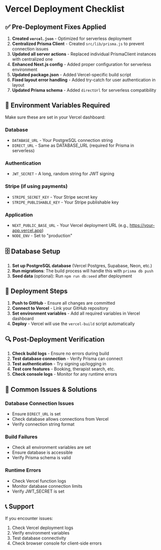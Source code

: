 # Vercel Deployment Checklist

## ✅ Pre-Deployment Fixes Applied

1. **Created `vercel.json`** - Optimized for serverless deployment
2. **Centralized Prisma Client** - Created `src/lib/prisma.js` to prevent connection issues
3. **Updated all server actions** - Replaced individual PrismaClient instances with centralized one
4. **Enhanced Next.js config** - Added proper configuration for serverless environment
5. **Updated package.json** - Added Vercel-specific build script
6. **Fixed layout error handling** - Added try-catch for user authentication in layout
7. **Updated Prisma schema** - Added `directUrl` for serverless compatibility

## 🔧 Environment Variables Required

Make sure these are set in your Vercel dashboard:

### Database
- `DATABASE_URL` - Your PostgreSQL connection string
- `DIRECT_URL` - Same as DATABASE_URL (required for Prisma in serverless)

### Authentication
- `JWT_SECRET` - A long, random string for JWT signing

### Stripe (if using payments)
- `STRIPE_SECRET_KEY` - Your Stripe secret key
- `STRIPE_PUBLISHABLE_KEY` - Your Stripe publishable key

### Application
- `NEXT_PUBLIC_BASE_URL` - Your Vercel deployment URL (e.g., https://your-app.vercel.app)
- `NODE_ENV` - Set to "production"

## 🗄️ Database Setup

1. **Set up PostgreSQL database** (Vercel Postgres, Supabase, Neon, etc.)
2. **Run migrations**: The build process will handle this with `prisma db push`
3. **Seed data** (optional): Run `npm run db:seed` after deployment

## 🚀 Deployment Steps

1. **Push to GitHub** - Ensure all changes are committed
2. **Connect to Vercel** - Link your GitHub repository
3. **Set environment variables** - Add all required variables in Vercel dashboard
4. **Deploy** - Vercel will use the `vercel-build` script automatically

## 🔍 Post-Deployment Verification

1. **Check build logs** - Ensure no errors during build
2. **Test database connection** - Verify Prisma can connect
3. **Test authentication** - Try signing up/logging in
4. **Test core features** - Booking, therapist search, etc.
5. **Check console logs** - Monitor for any runtime errors

## 🐛 Common Issues & Solutions

### Database Connection Issues
- Ensure `DIRECT_URL` is set
- Check database allows connections from Vercel
- Verify connection string format

### Build Failures
- Check all environment variables are set
- Ensure database is accessible
- Verify Prisma schema is valid

### Runtime Errors
- Check Vercel function logs
- Monitor database connection limits
- Verify JWT_SECRET is set

## 📞 Support

If you encounter issues:
1. Check Vercel deployment logs
2. Verify environment variables
3. Test database connectivity
4. Check browser console for client-side errors
